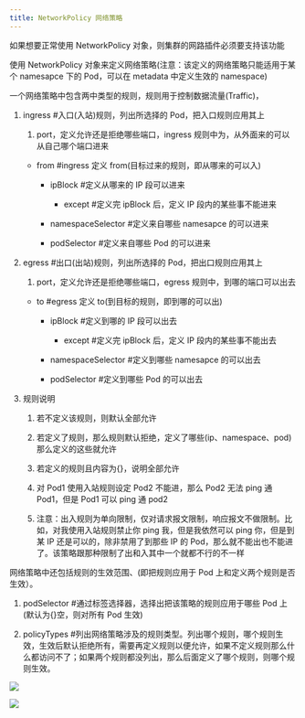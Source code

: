 ```yaml
---
title: NetworkPolicy 网络策略
---
```


如果想要正常使用 NetworkPolicy 对象，则集群的网路插件必须要支持该功能

使用 NetworkPolicy 对象来定义网络策略(注意：该定义的网络策略只能适用于某个 namesapce 下的 Pod，可以在 metadata 中定义生效的 namespace)

一个网络策略中包含两中类型的规则，规则用于控制数据流量(Traffic)，

1. ingress #入口(入站)规则，列出所选择的 Pod，把入口规则应用其上

   1. port，定义允许还是拒绝哪些端口，ingress 规则中为，从外面来的可以从自己哪个端口进来

   - from #ingress 定义 from(目标过来的规则，即从哪来的可以入)

     - ipBlock #定义从哪来的 IP 段可以进来

       - except #定义完 ipBlock 后，定义 IP 段内的某些事不能进来

     - namespaceSelector #定义来自哪些 namesapce 的可以进来

     - podSelector #定义来自哪些 Pod 的可以进来

2. egress #出口(出站)规则，列出所选择的 Pod，把出口规则应用其上

   1. port，定义允许还是拒绝哪些端口，egress 规则中，到哪的端口可以出去

   - to #egress 定义 to(到目标的规则，即到哪的可以出)

     - ipBlock #定义到哪的 IP 段可以出去

       - except #定义完 ipBlock 后，定义 IP 段内的某些事不能出去

     - namespaceSelector #定义到哪些 namesapce 的可以出去

     - podSelector #定义到哪些 Pod 的可以出去

3. 规则说明

   1. 若不定义该规则，则默认全部允许

   2. 若定义了规则，那么规则默认拒绝，定义了哪些(ip、namespace、pod)那么定义的这些就允许

   3. 若定义的规则且内容为{}，说明全部允许

   4. 对 Pod1 使用入站规则设定 Pod2 不能进，那么 Pod2 无法 ping 通 Pod1，但是 Pod1 可以 ping 通 pod2

   5. 注意：出入规则为单向限制，仅对请求报文限制，响应报文不做限制。比如，对我使用入站规则禁止你 ping 我，但是我依然可以 ping 你，但是到某 IP 还是可以的，除非禁用了到那些 IP 的 Pod，那么就不能出也不能进了。该策略跟那种限制了出和入其中一个就都不行的不一样

网络策略中还包括规则的生效范围、(即把规则应用于 Pod 上和定义两个规则是否生效）。

1. podSelector #通过标签选择器，选择出把该策略的规则应用于哪些 Pod 上(默认为{}空，则对所有 Pod 生效)

2. policyTypes #列出网络策略涉及的规则类型。列出哪个规则，哪个规则生效，生效后默认拒绝所有，需要再定义规则以便允许，如果不定义规则那么什么都访问不了；如果两个规则都没列出，那么后面定义了哪个规则，则哪个规则生效。

![](https://notes-learning.oss-cn-beijing.aliyuncs.com/zghpo8/1616117994284-0bc4626b-55c8-4f72-8e67-3e20bbe787c3.jpeg)

![](https://notes-learning.oss-cn-beijing.aliyuncs.com/zghpo8/1616117994290-5d61a239-4ce3-4fcd-94d8-a0f102cdb416.jpeg)
